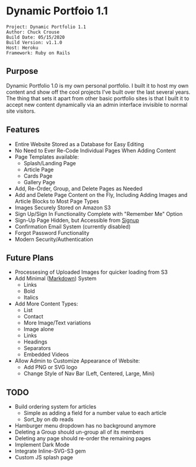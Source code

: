 # Dynamic Portfoio 1.1
    Project: Dynamic Portfolio 1.1
    Author: Chuck Crouse
    Build Date: 05/15/2020
    Build Version: v1.1.0
    Host: Heroku
    Framework: Ruby on Rails


## Purpose
Dynamic Portfolio 1.0 is my own personal portfolio. I built it to host my own content and show off the cool projects I've built over the last several years. The thing that sets it apart from other basic portfolio sites is that I built it to accept new content dynamically via an admin interface invisible to normal site visitors.

## Features
* Entire Website Stored as a Database for Easy Editing
* No Need to Ever Re-Code Individual Pages When Adding Content
* Page Templates available:
   * Splash/Landing Page
   * Article Page
   * Cards Page
   * Gallery Page
* Add, Re-Order, Group, and Delete Pages as Needed
* Add and Delete Page Content on the Fly, Including Adding Images and Article Blocks to Most Page Types
* Images Securely Stored on Amazon S3
* Sign Up/Sign In Functionality Complete with "Remember Me" Option
* Sign-Up Page Hidden, but Accessible from <a href="https://www.chucksef.com/signup">Signup</a>
* Confirmation Email System (currently disabled)
* Forgot Password Functionality
* Modern Security/Authentication

 ## Future Plans
* Processesing of Uploaded Images for quicker loading from S3
* Add Minimal (<a href="https://www.reddit.com/wiki/markdown">Markdown</a>) System
   * Links
   * Bold
   * Italics
* Add More Content Types:
   * List
   * Contact
   * More Image/Text variations
   * Image alone
   * Links
   * Headings
   * Separators
   * Embedded Videos
* Allow Admin to Customize Appearance of Website:
   * Add PNG or SVG logo
   * Change Style of Nav Bar (Left, Centered, Large, Mini)

## TODO
* Build ordering system for articles
   * Simple as adding a field for a number value to each article
   * Sort_by on db reads
* Hamburger menu dropdown has no background anymore
* Deleting a Group should un-group all of its members
* Deleting any page should re-order the remaining pages
* Implement Dark Mode
* Integrate Inline-SVG-S3 gem
* Custom JS splash page